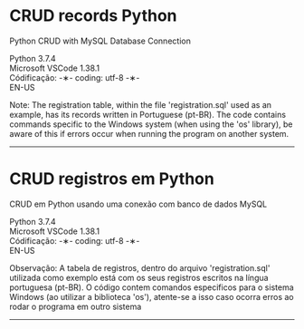 # CRUD records Python

Python CRUD with MySQL Database Connection

Python 3.7.4 </br>
Microsoft VSCode 1.38.1 </br>
Códificação: -&lowast;- coding: utf-8 -&lowast;- </br>
EN-US </br>

Note: The registration table, within the file 'registration.sql' used as an example, has its records written in Portuguese (pt-BR). The code contains commands specific to the Windows system (when using the 'os' library), be aware of this if errors occur when running the program on another system.

-----------------------------------------------------------------------------------------------------------------------------

# CRUD registros em Python

CRUD em Python usando uma conexão com banco de dados MySQL

Python 3.7.4 </br>
Microsoft VSCode 1.38.1 </br>
Códificação: -&lowast;- coding: utf-8 -&lowast;- </br>
EN-US </br> 

Observação: A tabela de registros, dentro do arquivo 'registration.sql' utilizada como exemplo está com os seus registros escritos na língua portuguesa (pt-BR). O código contem comandos especificos para o sistema Windows (ao utilizar a biblioteca 'os'), atente-se a isso caso ocorra erros ao rodar o programa em outro sistema 

-----------------------------------------------------------------------------------------------------------------------------
